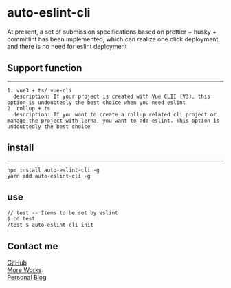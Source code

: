 # auto-eslint-cli
At present, a set of submission specifications based on prettier + husky + commitlint has been implemented, which can realize one click deployment, and there is no need for eslint deployment

## Support function
------------------------------------------------
```
1. vue3 + ts/ vue-cli
  description: If your project is created with Vue CLII (V3), this option is undoubtedly the best choice when you need eslint
2. rollup + ts
  description: If you want to create a rollup related cli project or manage the project with lerna, you want to add eslint. This option is undoubtedly the best choice
```
## install
------------------------------------------------
```
npm install auto-eslint-cli -g
yarn add auto-eslint-cli -g
```
## use
```
// test -- Items to be set by eslint 
$ cd test
/test $ auto-eslint-cli init
```
## Contact me
[GitHub](https://github.com/a572251465/auto-eslint-cli)
<br/>
[More Works](http://lihh-core.top)
<br/>
[Personal Blog](http://lihh-core.top/share)